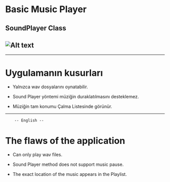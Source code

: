 # Basic Music Player

SoundPlayer Class
--------------------------
![Alt text](https://github.com/melihcan1376/MusicPlayer/blob/main/music.png?raw=true "Optional Title")
-------------------------------------------------------------------------------------------------------
-------------------------------------------------------
# Uygulamanın kusurları

* Yalnızca wav dosyalarını oynatabilir.

* Sound Player yöntemi müziğin duraklatılmasını desteklemez.

* Müziğin tam konumu Çalma Listesinde görünür.
----------------------------------------------------------
        -- English -- 

# The flaws of the application

* Can only play wav files.

* Sound Player method does not support music pause.

* The exact location of the music appears in the Playlist.


